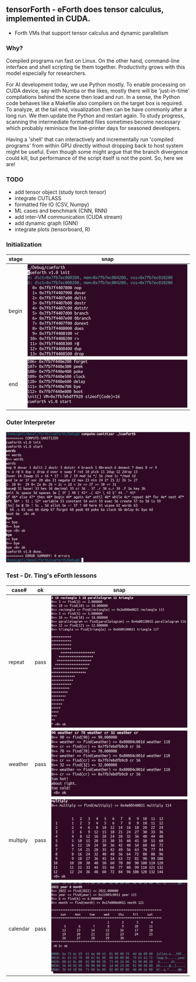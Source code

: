 ## tensorForth - eForth does tensor calculus, implemented in CUDA.
* Forth VMs that support tensor calculus and dynamic parallelism

### Why?
Compiled programs run fast on Linux. On the other hand, command-line interface and shell scripting tie them together. Productivity grows with this model especially for researchers.

For AI development today, we use Python mostly. To enable processing on CUDA device, say with Numba or the likes, mostly there will be 'just-in-time' compilations behind the scene then load and run. In a sense, the Python code behaves like a Makefile also compilers on the target box is required. To analyze, at the tail end, visualization then can be have commonly after a long run. We then update the Python and restart again. To study progress, scanning the intermediate formatted files sometimes become necessary which probably reminisce the line-printer days for seasoned developers.

Having a 'shell' that can interactively and incrementally run 'compiled programs' from within GPU directly without dropping back to host system might be useful. Even though some might argue that the branch divergence could kill, but performance of the script itself is not the point. So, here we are!

### TODO
* add tensor object (study torch tensor)
* integrate CUTLASS
* formatted file IO (CSV, Numpy)
* ML cases and benchmark (CNN, RNN)
* add inter-VM communication (CUDA stream)
* add dynamic graph (GNN)
* integrate plots (tensorboard, R)

### Initialization
|stage|snap|
|---|---|
|begin|<img src="./img/cueforth_init_0.png">|
|end|<img src="./img/cueforth_init_1.png">|

### Outer Interpreter
<img src="./img/cueforth_words_0.png">

### Test - Dr. Ting's eForth lessons
|case#|ok|snap|
|---|---|---|
|repeat|pass|<img src="./img/cueforth_ast_0.png">|
|weather|pass|<img src="./img/cueforth_weather_0.png">|
|multiply|pass|<img src="./img/cueforth_mult_0.png">|
|calendar|pass|<img src="./img/cueforth_calndr_1.png">|

